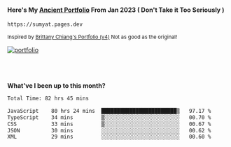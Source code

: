 #### Here's My [Ancient Portfolio](https://sumyat.pages.dev) From Jan 2023 ( Don't Take it Too Seriously ) 
````bash
https://sumyat.pages.dev 
````

<sub>Inspired by [Brittany Chiang's Portfolio (v4)](https://v4.brittanychiang.com/) Not as good as the original!</sub>


<a href='https://sumyat.pages.dev/'>
    <img src='https://github.com/sumyat-aung/sumyat-aung/assets/108873224/c9b4f2be-c585-4dd3-84e1-692c3854a6d8' alt='portfolio' align='center' />
</a>


<br />
<br />


<br />
<br />

**What've I been up to this month?**

<!--START_SECTION:waka-->

```txt
Total Time: 82 hrs 45 mins

JavaScript    80 hrs 24 mins  ████████████████████████▒   97.17 %
TypeScript    34 mins         ▒░░░░░░░░░░░░░░░░░░░░░░░░   00.70 %
CSS           33 mins         ▒░░░░░░░░░░░░░░░░░░░░░░░░   00.67 %
JSON          30 mins         ░░░░░░░░░░░░░░░░░░░░░░░░░   00.62 %
XML           29 mins         ░░░░░░░░░░░░░░░░░░░░░░░░░   00.60 %
```

<!--END_SECTION:waka-->




